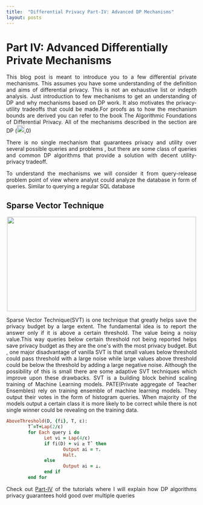 ```yaml
---
title:  "Differential Privacy Part-IV: Advanced DP Mechanisms"
layout: posts
---
```


<h1>Part IV: Advanced Differentially Private Mechanisms</h1>

<p style="text-align:justify">This blog post is meant to introduce you to a few differential private mechanisms. This assumes you have some understanding of
   the definition and aims of differential privacy. This is not an exhaustive list or indepth analysis. Just introduction to few
   mechanisms to get an understanding of DP and why mechanisms based on DP work. It also motivates the privacy-utility tradeoffs that could be made.For proofs as to how the mechanism bounds are derived you can refer to the book
   <a target="__blank href="https://www.cis.upenn.edu/~aaroth/Papers/privacybook.pdf">The Algorithmic Foundations of Differential Privacy.</a> All of the mechanisms described in the section are DP (<img height="20" width="20" src="https://cdn2.iconfinder.com/data/icons/greek-latin-symbols/24/epsilon-128.png">,0)
</p>

<p style="text-align:justify">There is no single mechanism that guarantees privacy and utility over several possible queries and problems , but there are some class of queries and common DP algorithms that provide a solution with decent utility-privacy tradeoff. </p>

<p style="text-align:justify">To understand the mechanisms we will consider it from query-release problem point of view where analyst could analyze the database in form of queries. Similar to querying a regular SQL database</p>
<h2>Sparse Vector Technique</h2>

<center>
<img height="250px" width="500px" src="http://cleverhans.io/assets/pate-confident.png">
</center>

<p style="text-align:justify">Sparse Vector Technique(SVT) is one technique that greatly helps save the privacy budget by a large extent. The fundamental idea is to report the answer only if it is above a certain threshold. The value being a noisy value.This way queries below certain threshold not being reported helps save privacy budget as they are the one's with the most privacy budget. But , one major disadvantage of vanilla SVT is that small values below threshold could pass threshold with a large noise while large values above threshold could be below the threshold by adding a large negative noise. Although the possibility of this is small there are some adaptive SVT techniques which improve upon these drawbacks. SVT is a building block behind scaling training of Machine Learning models. PATE(Private aggregate of Teacher Ensembles) rely on training ensemble of machine learning models. They output their votes in the form of histogram queries. When majority of the models output a certain class it is more likely to be correct while there is not single winner could be revealing on the training data.</p>

~~~ruby
AboveThreshold(D, {fi}, T, ε):
        Tˆ=T+Lap(2/ε)
        for Each query i do
              Let νi = Lap(4/ε)
              if fi(D) + νi ≥ Tˆ then
                     Output ai = ⊤.
                     Halt.
              else
                     Output ai = ⊥.
              end if
        end for
~~~

<p style="text-align:justify">Check out <a href="https://kamathhrishi.github.io/Blog/Posts/DPComposition">Part-IV</a> of the tutorials where I will explain how DP algorithms privacy guarantees hold good over multiple queries</p>
